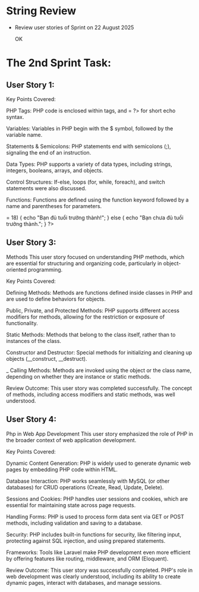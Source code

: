 # String Review
+ Review user stories of Sprint on 22 August 2025

  OK
# The 2nd Sprint Task:
## User Story 1:
Key Points Covered:

PHP Tags: PHP code is enclosed within tags, and = ?> for short echo syntax.

Variables: Variables in PHP begin with the $ symbol, followed by the variable name.

Statements & Semicolons: PHP statements end with semicolons (;), signaling the end of an instruction.

Data Types: PHP supports a variety of data types, including strings, integers, booleans, arrays, and objects.

Control Structures: If-else, loops (for, while, foreach), and switch statements were also discussed.

Functions: Functions are defined using the function keyword followed by a name and parentheses for parameters.

<?php
$say = "hello";

Example:

<?php

namespace App\Http\Controllers;

use Illuminate\Http\Request;

class testController extends Controller
{
    public function index(){

        $Duong = "Hello world";
        echo $Duong;
    return view('testView');
    }
    
}
Review Outcome: The user story was successfully completed. All the key elements of PHP syntax were clearly understood, including variables, operators, loops, and control structures. php Syntax.
## User Story 2:

php programming Control The goal of this user story was to explore how PHP manages program flow, including loops, conditional statements, and function control.

Key Points Covered:

If Statements: Used to execute code based on conditions.

Switch Case: A control structure that allows multi-way branching.

Loops: Loops like for, while, and foreach were explored to execute repetitive tasks.

Break & Continue: These keywords allow control over the flow of loops, with break exiting the loop and continue skipping to the next iteration.

Function Calls: Functions were discussed as a method for breaking up code into reusable pieces, with the return statement used to output values.

Review Outcome: The task was completed successfully. All concepts related to control structures in PHP were covered effectively, and understanding of how to manage control flow in PHP was demonstrated.


<?php

$age = 20;

if ($age >= 18) {
    echo "Bạn đủ tuổi trưởng thành!";
} else {
    echo "Bạn chưa đủ tuổi trưởng thành.";
}
?>
## User Story 3:
Methods This user story focused on understanding PHP methods, which are essential for structuring and organizing code, particularly in object-oriented programming.

Key Points Covered:

Defining Methods: Methods are functions defined inside classes in PHP and are used to define behaviors for objects.

Public, Private, and Protected Methods: PHP supports different access modifiers for methods, allowing for the restriction or exposure of functionality.

Static Methods: Methods that belong to the class itself, rather than to instances of the class.

Constructor and Destructor: Special methods for initializing and cleaning up objects (__construct, __destruct).

_ Calling Methods: Methods are invoked using the object or the class name, depending on whether they are instance or static methods.

Review Outcome: This user story was completed successfully. The concept of methods, including access modifiers and static methods, was well understood.

## User Story 4:
Php in Web App Development This user story emphasized the role of PHP in the broader context of web application development.

Key Points Covered:

Dynamic Content Generation: PHP is widely used to generate dynamic web pages by embedding PHP code within HTML.

Database Interaction: PHP works seamlessly with MySQL (or other databases) for CRUD operations (Create, Read, Update, Delete).

Sessions and Cookies: PHP handles user sessions and cookies, which are essential for maintaining state across page requests.

Handling Forms: PHP is used to process form data sent via GET or POST methods, including validation and saving to a database.

Security: PHP includes built-in functions for security, like filtering input, protecting against SQL injection, and using prepared statements.

Frameworks: Tools like Laravel make PHP development even more efficient by offering features like routing, middleware, and ORM (Eloquent).

Review Outcome: This user story was successfully completed. PHP's role in web development was clearly understood, including its ability to create dynamic pages, interact with databases, and manage sessions.
